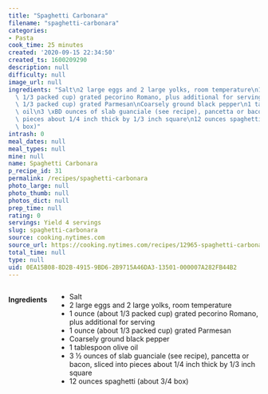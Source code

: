 ```yaml
---
title: "Spaghetti Carbonara"
filename: "spaghetti-carbonara"
categories:
- Pasta
cook_time: 25 minutes
created: '2020-09-15 22:34:50'
created_ts: 1600209290
description: null
difficulty: null
image_url: null
ingredients: "Salt\n2 large eggs and 2 large yolks, room temperature\n1 ounce (about\
  \ 1/3 packed cup) grated pecorino Romano, plus additional for serving\n1 ounce (about\
  \ 1/3 packed cup) grated Parmesan\nCoarsely ground black pepper\n1 tablespoon olive\
  \ oil\n3 \xBD ounces of slab guanciale (see recipe), pancetta or bacon, sliced into\
  \ pieces about 1/4 inch thick by 1/3 inch square\n12 ounces spaghetti (about 3/4\
  \ box)"
intrash: 0
meal_dates: null
meal_types: null
mine: null
name: Spaghetti Carbonara
p_recipe_id: 31
permalink: /recipes/spaghetti-carbonara
photo_large: null
photo_thumb: null
photos_dict: null
prep_time: null
rating: 0
servings: Yield 4 servings
slug: spaghetti-carbonara
source: cooking.nytimes.com
source_url: https://cooking.nytimes.com/recipes/12965-spaghetti-carbonara?smid=ck-recipe-iOS-share
total_time: null
type: null
uid: 0EA15B08-8D2B-4915-9BD6-2B9715A46DA3-13501-000007A282FB44B2
---
```

<div class="large-8 medium-7 columns" id="writeup">	</div><!-- #writeup -->
</div><!-- #row-one -->
<div class="row" id="row-two">	<div class="medium-4 small-5 columns" id="ingredients"><h4>Ingredients</h4><div class="box box-ingredients content"><ul>
<li>Salt</li>
<li>2 large eggs and 2 large yolks, room temperature</li>
<li>1 ounce (about 1/3 packed cup) grated pecorino Romano, plus additional for serving</li>
<li>1 ounce (about 1/3 packed cup) grated Parmesan</li>
<li>Coarsely ground black pepper</li>
<li>1 tablespoon olive oil</li>
<li>3 ½ ounces of slab guanciale (see recipe), pancetta or bacon, sliced into pieces about 1/4 inch thick by 1/3 inch square</li>
<li>12 ounces spaghetti (about 3/4 box)</li>
</ul>
</div>	</div>	<div class="medium-6 small-7 columns" id="directions">	</div>